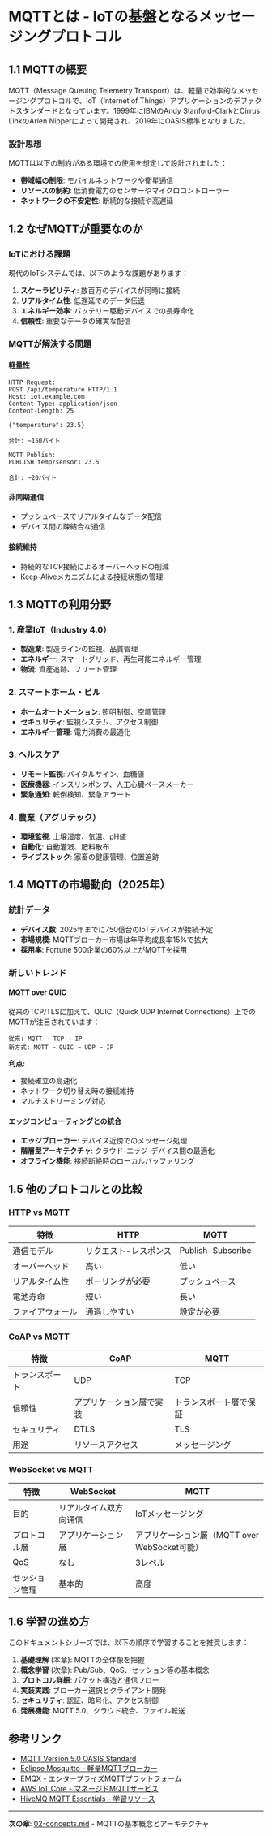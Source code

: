 # MQTTとは - IoTの基盤となるメッセージングプロトコル

## 1.1 MQTTの概要

MQTT（Message Queuing Telemetry Transport）は、軽量で効率的なメッセージングプロトコルで、IoT（Internet of Things）アプリケーションのデファクトスタンダードとなっています。1999年にIBMのAndy Stanford-ClarkとCirrus LinkのArlen Nipperによって開発され、2019年にOASIS標準となりました。

### 設計思想

MQTTは以下の制約がある環境での使用を想定して設計されました：

- **帯域幅の制限**: モバイルネットワークや衛星通信
- **リソースの制約**: 低消費電力のセンサーやマイクロコントローラー
- **ネットワークの不安定性**: 断続的な接続や高遅延

## 1.2 なぜMQTTが重要なのか

### IoTにおける課題

現代のIoTシステムでは、以下のような課題があります：

1. **スケーラビリティ**: 数百万のデバイスが同時に接続
2. **リアルタイム性**: 低遅延でのデータ伝送
3. **エネルギー効率**: バッテリー駆動デバイスでの長寿命化
4. **信頼性**: 重要なデータの確実な配信

### MQTTが解決する問題

#### 軽量性
```
HTTP Request:
POST /api/temperature HTTP/1.1
Host: iot.example.com
Content-Type: application/json
Content-Length: 25

{"temperature": 23.5}

合計: ~150バイト

MQTT Publish:
PUBLISH temp/sensor1 23.5

合計: ~20バイト
```

#### 非同期通信
- プッシュベースでリアルタイムなデータ配信
- デバイス間の疎結合な通信

#### 接続維持
- 持続的なTCP接続によるオーバーヘッドの削減
- Keep-Aliveメカニズムによる接続状態の管理

## 1.3 MQTTの利用分野

### 1. 産業IoT（Industry 4.0）
- **製造業**: 製造ラインの監視、品質管理
- **エネルギー**: スマートグリッド、再生可能エネルギー管理
- **物流**: 資産追跡、フリート管理

### 2. スマートホーム・ビル
- **ホームオートメーション**: 照明制御、空調管理
- **セキュリティ**: 監視システム、アクセス制御
- **エネルギー管理**: 電力消費の最適化

### 3. ヘルスケア
- **リモート監視**: バイタルサイン、血糖値
- **医療機器**: インスリンポンプ、人工心臓ペースメーカー
- **緊急通知**: 転倒検知、緊急アラート

### 4. 農業（アグリテック）
- **環境監視**: 土壌湿度、気温、pH値
- **自動化**: 自動灌漑、肥料散布
- **ライブストック**: 家畜の健康管理、位置追跡

## 1.4 MQTTの市場動向（2025年）

### 統計データ
- **デバイス数**: 2025年までに750億台のIoTデバイスが接続予定
- **市場規模**: MQTTブローカー市場は年平均成長率15%で拡大
- **採用率**: Fortune 500企業の60%以上がMQTTを採用

### 新しいトレンド

#### MQTT over QUIC
従来のTCP/TLSに加えて、QUIC（Quick UDP Internet Connections）上でのMQTTが注目されています：

```
従来: MQTT → TCP → IP
新方式: MQTT → QUIC → UDP → IP
```

**利点:**
- 接続確立の高速化
- ネットワーク切り替え時の接続維持
- マルチストリーミング対応

#### エッジコンピューティングとの統合
- **エッジブローカー**: デバイス近傍でのメッセージ処理
- **階層型アーキテクチャ**: クラウド-エッジ-デバイス間の最適化
- **オフライン機能**: 接続断絶時のローカルバッファリング

## 1.5 他のプロトコルとの比較

### HTTP vs MQTT

| 特徴 | HTTP | MQTT |
|------|------|------|
| 通信モデル | リクエスト-レスポンス | Publish-Subscribe |
| オーバーヘッド | 高い | 低い |
| リアルタイム性 | ポーリングが必要 | プッシュベース |
| 電池寿命 | 短い | 長い |
| ファイアウォール | 通過しやすい | 設定が必要 |

### CoAP vs MQTT

| 特徴 | CoAP | MQTT |
|------|------|------|
| トランスポート | UDP | TCP |
| 信頼性 | アプリケーション層で実装 | トランスポート層で保証 |
| セキュリティ | DTLS | TLS |
| 用途 | リソースアクセス | メッセージング |

### WebSocket vs MQTT

| 特徴 | WebSocket | MQTT |
|------|-----------|------|
| 目的 | リアルタイム双方向通信 | IoTメッセージング |
| プロトコル層 | アプリケーション層 | アプリケーション層（MQTT over WebSocket可能）|
| QoS | なし | 3レベル |
| セッション管理 | 基本的 | 高度 |

## 1.6 学習の進め方

このドキュメントシリーズでは、以下の順序で学習することを推奨します：

1. **基礎理解** (本章): MQTTの全体像を把握
2. **概念学習** (次章): Pub/Sub、QoS、セッション等の基本概念
3. **プロトコル詳細**: パケット構造と通信フロー
4. **実装実践**: ブローカー選択とクライアント開発
5. **セキュリティ**: 認証、暗号化、アクセス制御
6. **発展機能**: MQTT 5.0、クラウド統合、ファイル転送

## 参考リンク

- [MQTT Version 5.0 OASIS Standard](https://docs.oasis-open.org/mqtt/mqtt/v5.0/mqtt-v5.0.html)
- [Eclipse Mosquitto - 軽量MQTTブローカー](https://mosquitto.org/)
- [EMQX - エンタープライズMQTTプラットフォーム](https://www.emqx.com/)
- [AWS IoT Core - マネージドMQTTサービス](https://aws.amazon.com/iot-core/)
- [HiveMQ MQTT Essentials - 学習リソース](https://www.hivemq.com/mqtt-essentials/)

---

**次の章**: [02-concepts.md](02-concepts.md) - MQTTの基本概念とアーキテクチャ